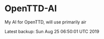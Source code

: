 # OpenTTD-AI
My AI for OpenTTD, will use primarily air

Latest backup: Sun Aug 25 06:50:01 UTC 2019
